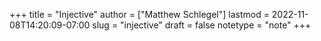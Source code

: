+++
title = "Injective"
author = ["Matthew Schlegel"]
lastmod = 2022-11-08T14:20:09-07:00
slug = "injective"
draft = false
notetype = "note"
+++
